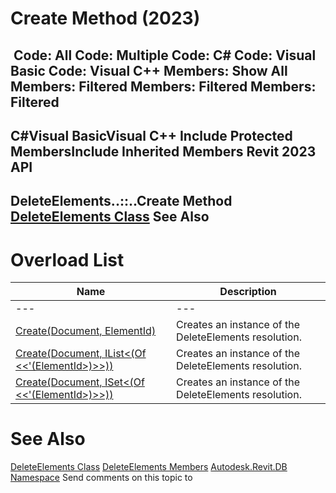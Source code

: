 # Create Method (2023)

﻿
 Code: All Code: Multiple Code: C# Code: Visual Basic Code: Visual C++  Members: Show All Members: Filtered Members: Filtered Members: Filtered   
---  
C#Visual BasicVisual C++
Include Protected MembersInclude Inherited Members
Revit 2023 API  
---  
DeleteElements..::..Create Method   
[DeleteElements Class](f8d66e28-6e49-7b79-42e5-aa92ee9e536f.md "DeleteElements Class") See Also  
---  
# Overload List
| Name | Description |
| --- | --- |
| --- | --- | --- |
| [Create(Document, ElementId)](d6bc1478-9b98-d441-0265-fe256728f5b1.md "Create Method \(Document, ElementId\)") | Creates an instance of the DeleteElements resolution. |
| [Create(Document, IList<(Of <<'(ElementId>)>>))](8d2fea15-caf0-1980-8b3e-5b8fe4a7273b.md "Create Method \(Document, IList\(ElementId\)\)") | Creates an instance of the DeleteElements resolution. |
| [Create(Document, ISet<(Of <<'(ElementId>)>>))](ced03565-a412-1df0-e65c-6eabfc3dbf00.md "Create Method \(Document, ISet\(ElementId\)\)") | Creates an instance of the DeleteElements resolution. |

# See Also
[DeleteElements Class](f8d66e28-6e49-7b79-42e5-aa92ee9e536f.md "DeleteElements Class")
[DeleteElements Members](2d6215de-7489-2b74-cabc-43034ba75bba.md "DeleteElements Members")
[Autodesk.Revit.DB Namespace](87546ba7-461b-c646-cbb1-2cb8f5bff8b2.md "Autodesk.Revit.DB Namespace")
Send comments on this topic to 